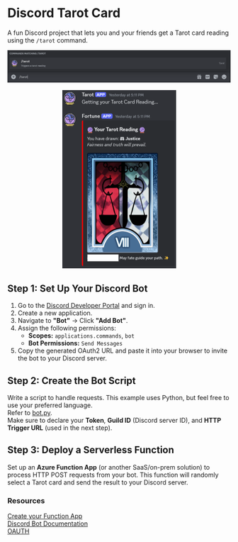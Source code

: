 # Discord Tarot Card
A fun Discord project that lets you and your friends get a Tarot card reading using the `/tarot` command.

![Command](https://github.com/permach-tech/Discord-Tarot-Card/blob/main/screenshots/command.png)

<p align="center">
  <img width="257" height="402" src="https://github.com/permach-tech/Discord-Tarot-Card/blob/main/screenshots/result.png">
</p>

## Step 1: Set Up Your Discord Bot
1. Go to the [Discord Developer Portal](https://discord.com/developers) and sign in.
2. Create a new application.
3. Navigate to **"Bot"** → Click **"Add Bot"**.
4. Assign the following permissions:
    - **Scopes:** `applications.commands`, `bot`
    - **Bot Permissions:** `Send Messages`
5. Copy the generated OAuth2 URL and paste it into your browser to invite the bot to your Discord server.

## Step 2: Create the Bot Script
Write a script to handle requests. This example uses Python, but feel free to use your preferred language.<br>
Refer to [bot.py](https://github.com/permach-tech/Discord-Tarot-Card/blob/main/bot.py).<br>
Make sure to declare your **Token**, **Guild ID** (Discord server ID), and **HTTP Trigger URL** (used in the next step).

## Step 3: Deploy a Serverless Function
Set up an **Azure Function App** (or another SaaS/on-prem solution) to process HTTP POST requests from your bot. This function will randomly select a Tarot card and send the result to your Discord server.

### Resources
[Create your Function App](https://learn.microsoft.com/en-us/azure/azure-functions/functions-create-function-app-portal?pivots=programming-language-powershell)<br>
[Discord Bot Documentation](https://discord.com/developers/docs/quick-start/getting-started)<br>
[OAUTH](https://discord.com/developers/docs/topics/oauth2)
